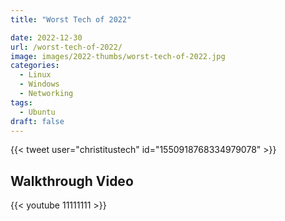 ```yaml
---
title: "Worst Tech of 2022"

date: 2022-12-30
url: /worst-tech-of-2022/
image: images/2022-thumbs/worst-tech-of-2022.jpg
categories:
  - Linux
  - Windows
  - Networking
tags:
  - Ubuntu
draft: false
---
```

<!--more-->

{{< tweet user="christitustech" id="1550918768334979078" >}}






## Walkthrough Video

{{< youtube 11111111 >}}
